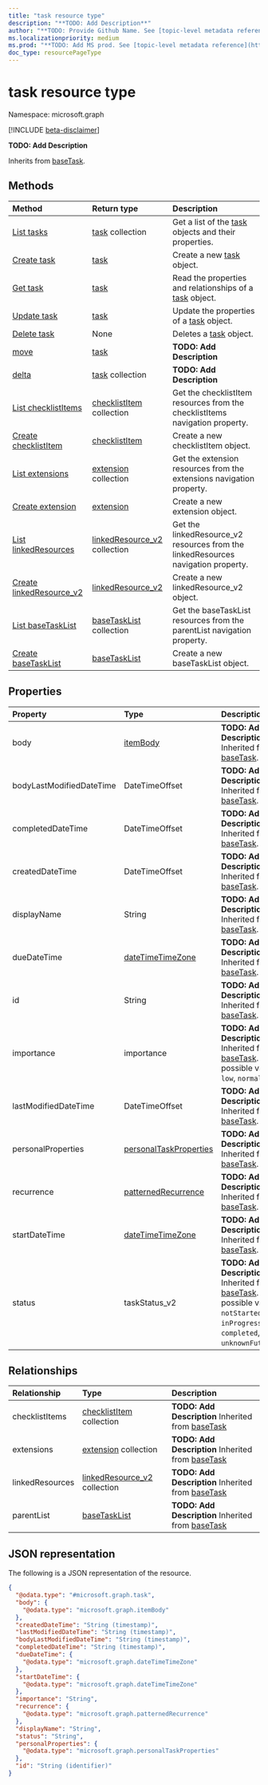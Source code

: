 ```yaml
---
title: "task resource type"
description: "**TODO: Add Description**"
author: "**TODO: Provide Github Name. See [topic-level metadata reference](https://msgo.azurewebsites.net/add/document/guidelines/metadata.html#topic-level-metadata)**"
ms.localizationpriority: medium
ms.prod: "**TODO: Add MS prod. See [topic-level metadata reference](https://msgo.azurewebsites.net/add/document/guidelines/metadata.html#topic-level-metadata)**"
doc_type: resourcePageType
---
```


# task resource type

Namespace: microsoft.graph

[!INCLUDE [beta-disclaimer](../../includes/beta-disclaimer.md)]

**TODO: Add Description**


Inherits from [baseTask](../resources/basetask.md).

## Methods
|Method|Return type|Description|
|:---|:---|:---|
|[List tasks](../api/task-list.md)|[task](../resources/task.md) collection|Get a list of the [task](../resources/task.md) objects and their properties.|
|[Create task](../api/task-create.md)|[task](../resources/task.md)|Create a new [task](../resources/task.md) object.|
|[Get task](../api/task-get.md)|[task](../resources/task.md)|Read the properties and relationships of a [task](../resources/task.md) object.|
|[Update task](../api/task-update.md)|[task](../resources/task.md)|Update the properties of a [task](../resources/task.md) object.|
|[Delete task](../api/task-delete.md)|None|Deletes a [task](../resources/task.md) object.|
|[move](../api/task-move.md)|[task](../resources/task.md)|**TODO: Add Description**|
|[delta](../api/task-delta.md)|[task](../resources/task.md) collection|**TODO: Add Description**|
|[List checklistItems](../api/task-list-checklistitems.md)|[checklistItem](../resources/checklistitem.md) collection|Get the checklistItem resources from the checklistItems navigation property.|
|[Create checklistItem](../api/task-post-checklistitems.md)|[checklistItem](../resources/checklistitem.md)|Create a new checklistItem object.|
|[List extensions](../api/task-list-extensions.md)|[extension](../resources/extension.md) collection|Get the extension resources from the extensions navigation property.|
|[Create extension](../api/task-post-extensions.md)|[extension](../resources/extension.md)|Create a new extension object.|
|[List linkedResources](../api/task-list-linkedresources.md)|[linkedResource_v2](../resources/linkedresource_v2.md) collection|Get the linkedResource_v2 resources from the linkedResources navigation property.|
|[Create linkedResource_v2](../api/task-post-linkedresources.md)|[linkedResource_v2](../resources/linkedresource_v2.md)|Create a new linkedResource_v2 object.|
|[List baseTaskList](../api/task-list-parentlist.md)|[baseTaskList](../resources/basetasklist.md) collection|Get the baseTaskList resources from the parentList navigation property.|
|[Create baseTaskList](../api/task-post-parentlist.md)|[baseTaskList](../resources/basetasklist.md)|Create a new baseTaskList object.|

## Properties
|Property|Type|Description|
|:---|:---|:---|
|body|[itemBody](../resources/itembody.md)|**TODO: Add Description** Inherited from [baseTask](../resources/basetask.md).|
|bodyLastModifiedDateTime|DateTimeOffset|**TODO: Add Description** Inherited from [baseTask](../resources/basetask.md).|
|completedDateTime|DateTimeOffset|**TODO: Add Description** Inherited from [baseTask](../resources/basetask.md).|
|createdDateTime|DateTimeOffset|**TODO: Add Description** Inherited from [baseTask](../resources/basetask.md).|
|displayName|String|**TODO: Add Description** Inherited from [baseTask](../resources/basetask.md).|
|dueDateTime|[dateTimeTimeZone](../resources/datetimetimezone.md)|**TODO: Add Description** Inherited from [baseTask](../resources/basetask.md).|
|id|String|**TODO: Add Description** Inherited from [baseTask](../resources/basetask.md).|
|importance|importance|**TODO: Add Description** Inherited from [baseTask](../resources/basetask.md). The possible values are: `low`, `normal`, `high`.|
|lastModifiedDateTime|DateTimeOffset|**TODO: Add Description** Inherited from [baseTask](../resources/basetask.md).|
|personalProperties|[personalTaskProperties](../resources/personaltaskproperties.md)|**TODO: Add Description** Inherited from [baseTask](../resources/basetask.md).|
|recurrence|[patternedRecurrence](../resources/patternedrecurrence.md)|**TODO: Add Description** Inherited from [baseTask](../resources/basetask.md).|
|startDateTime|[dateTimeTimeZone](../resources/datetimetimezone.md)|**TODO: Add Description** Inherited from [baseTask](../resources/basetask.md).|
|status|taskStatus_v2|**TODO: Add Description** Inherited from [baseTask](../resources/basetask.md). The possible values are: `notStarted`, `inProgress`, `completed`, `unknownFutureValue`.|

## Relationships
|Relationship|Type|Description|
|:---|:---|:---|
|checklistItems|[checklistItem](../resources/checklistitem.md) collection|**TODO: Add Description** Inherited from [baseTask](../resources/basetask.md)|
|extensions|[extension](../resources/extension.md) collection|**TODO: Add Description** Inherited from [baseTask](../resources/basetask.md)|
|linkedResources|[linkedResource_v2](../resources/linkedresource_v2.md) collection|**TODO: Add Description** Inherited from [baseTask](../resources/basetask.md)|
|parentList|[baseTaskList](../resources/basetasklist.md)|**TODO: Add Description** Inherited from [baseTask](../resources/basetask.md)|

## JSON representation
The following is a JSON representation of the resource.
<!-- {
  "blockType": "resource",
  "keyProperty": "id",
  "@odata.type": "microsoft.graph.task",
  "baseType": "microsoft.graph.baseTask",
  "openType": false
}
-->
``` json
{
  "@odata.type": "#microsoft.graph.task",
  "body": {
    "@odata.type": "microsoft.graph.itemBody"
  },
  "createdDateTime": "String (timestamp)",
  "lastModifiedDateTime": "String (timestamp)",
  "bodyLastModifiedDateTime": "String (timestamp)",
  "completedDateTime": "String (timestamp)",
  "dueDateTime": {
    "@odata.type": "microsoft.graph.dateTimeTimeZone"
  },
  "startDateTime": {
    "@odata.type": "microsoft.graph.dateTimeTimeZone"
  },
  "importance": "String",
  "recurrence": {
    "@odata.type": "microsoft.graph.patternedRecurrence"
  },
  "displayName": "String",
  "status": "String",
  "personalProperties": {
    "@odata.type": "microsoft.graph.personalTaskProperties"
  },
  "id": "String (identifier)"
}
```

